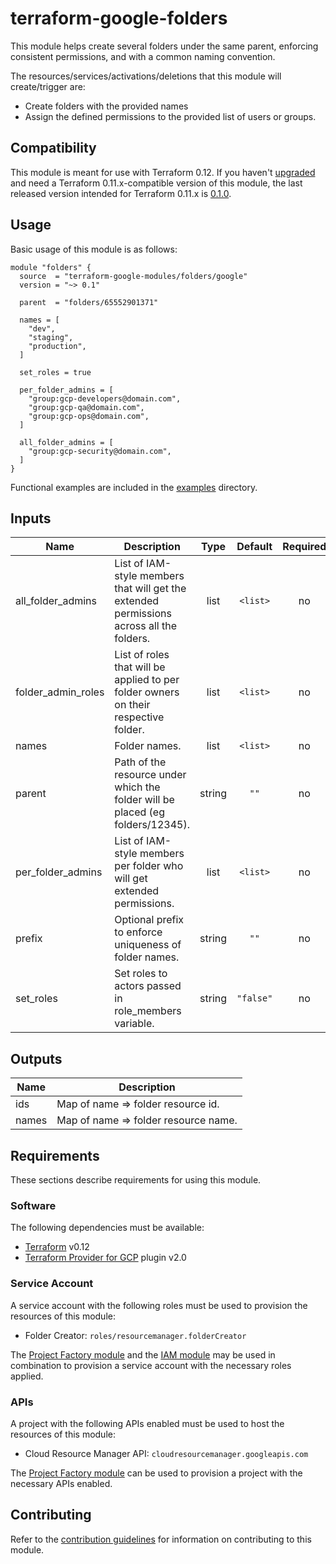 # terraform-google-folders

This module helps create several folders under the same parent, enforcing consistent permissions, and with a common naming convention.

The resources/services/activations/deletions that this module will create/trigger are:

- Create folders with the provided names
- Assign the defined permissions to the provided list of users or groups.

## Compatibility

 This module is meant for use with Terraform 0.12. If you haven't [upgraded](https://www.terraform.io/upgrade-guides/0-12.html)
  and need a Terraform 0.11.x-compatible version of this module, the last released version intended for
  Terraform 0.11.x is [0.1.0](https://registry.terraform.io/modules/terraform-google-modules/folders/google/0.1.0).


## Usage

Basic usage of this module is as follows:

```hcl
module "folders" {
  source  = "terraform-google-modules/folders/google"
  version = "~> 0.1"

  parent  = "folders/65552901371"

  names = [
    "dev",
    "staging",
    "production",
  ]

  set_roles = true

  per_folder_admins = [
    "group:gcp-developers@domain.com",
    "group:gcp-qa@domain.com",
    "group:gcp-ops@domain.com",
  ]

  all_folder_admins = [
    "group:gcp-security@domain.com",
  ]
}

```

Functional examples are included in the
[examples](./examples/) directory.

[^]: (autogen_docs_start)

## Inputs

| Name | Description | Type | Default | Required |
|------|-------------|:----:|:-----:|:-----:|
| all\_folder\_admins | List of IAM-style members that will get the extended permissions across all the folders. | list | `<list>` | no |
| folder\_admin\_roles | List of roles that will be applied to per folder owners on their respective folder. | list | `<list>` | no |
| names | Folder names. | list | `<list>` | no |
| parent | Path of the resource under which the folder will be placed (eg folders/12345). | string | `""` | no |
| per\_folder\_admins | List of IAM-style members per folder who will get extended permissions. | list | `<list>` | no |
| prefix | Optional prefix to enforce uniqueness of folder names. | string | `""` | no |
| set\_roles | Set roles to actors passed in role_members variable. | string | `"false"` | no |

## Outputs

| Name | Description |
|------|-------------|
| ids | Map of name => folder resource id. |
| names | Map of name => folder resource name. |

[^]: (autogen_docs_end)

## Requirements

These sections describe requirements for using this module.

### Software

The following dependencies must be available:

- [Terraform][terraform] v0.12
- [Terraform Provider for GCP][terraform-provider-gcp] plugin v2.0

### Service Account

A service account with the following roles must be used to provision
the resources of this module:

- Folder Creator: `roles/resourcemanager.folderCreator`

The [Project Factory module][project-factory-module] and the
[IAM module][iam-module] may be used in combination to provision a
service account with the necessary roles applied.

### APIs

A project with the following APIs enabled must be used to host the
resources of this module:

- Cloud Resource Manager API: `cloudresourcemanager.googleapis.com`

The [Project Factory module][project-factory-module] can be used to
provision a project with the necessary APIs enabled.

## Contributing

Refer to the [contribution guidelines](./CONTRIBUTING.md) for
information on contributing to this module.

[iam-module]: https://registry.terraform.io/modules/terraform-google-modules/iam/google
[project-factory-module]: https://registry.terraform.io/modules/terraform-google-modules/project-factory/google
[terraform-provider-gcp]: https://www.terraform.io/docs/providers/google/index.html
[terraform]: https://www.terraform.io/downloads.html

